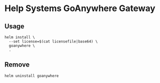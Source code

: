 # Help Systems GoAnywhere Gateway

## Usage

```
helm install \
  --set license=$(cat licensefile|base64) \
  goanywhere \
  .
```

## Remove

```
helm uninstall goanywhere
```
